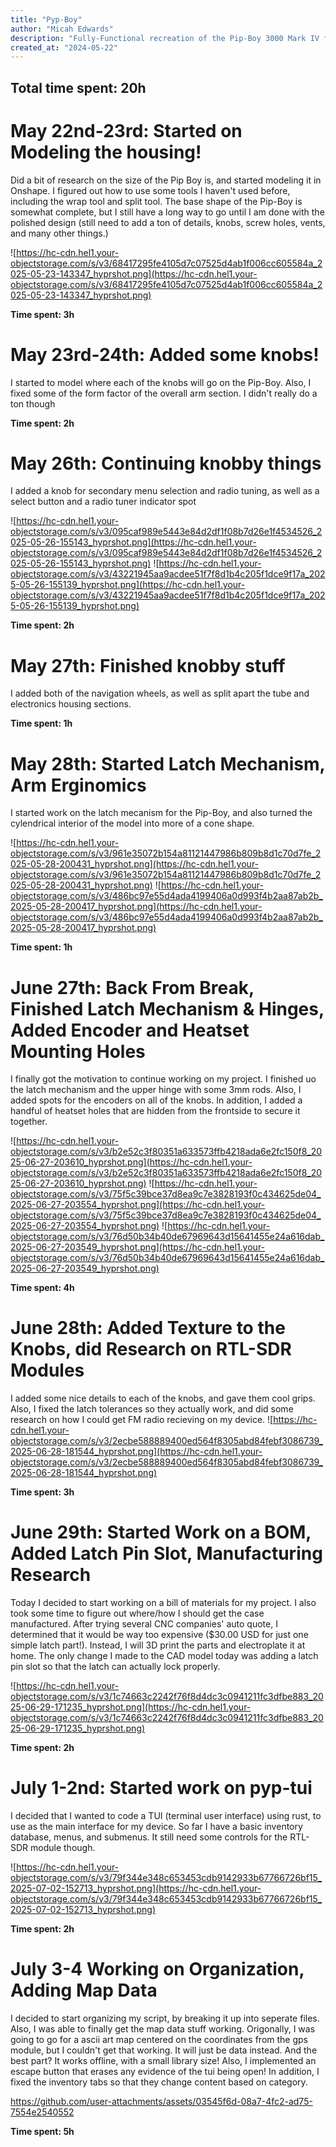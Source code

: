 ```yaml
---
title: "Pyp-Boy"
author: "Micah Edwards"
description: "Fully-Functional recreation of the Pip-Boy 3000 Mark IV from Fallout 4"
created_at: "2024-05-22"
---
```

## Total time spent: 20h

# May 22nd-23rd: Started on Modeling the housing!

Did a bit of research on the size of the Pip Boy is, and started modeling it in Onshape.
I figured out how to use some tools I haven't used before, including the wrap tool and split tool. The base shape of the Pip-Boy is somewhat complete, but I still have a long way to go until I am done with the polished design (still need to add a ton of details, knobs, screw holes, vents, and many other things.)

![https://hc-cdn.hel1.your-objectstorage.com/s/v3/68417295fe4105d7c07525d4ab1f006cc605584a_2025-05-23-143347_hyprshot.png](https://hc-cdn.hel1.your-objectstorage.com/s/v3/68417295fe4105d7c07525d4ab1f006cc605584a_2025-05-23-143347_hyprshot.png)

**Time spent: 3h**


# May 23rd-24th: Added some knobs!
I started to model where each of the knobs will go on the Pip-Boy. Also, I fixed some of the form factor of the overall arm section. I didn't really do a ton though

**Time spent: 2h**


# May 26th: Continuing knobby things
I added a knob for secondary menu selection and radio tuning, as well as a select button and a radio tuner indicator spot

![https://hc-cdn.hel1.your-objectstorage.com/s/v3/095caf989e5443e84d2df1f08b7d26e1f4534526_2025-05-26-155143_hyprshot.png](https://hc-cdn.hel1.your-objectstorage.com/s/v3/095caf989e5443e84d2df1f08b7d26e1f4534526_2025-05-26-155143_hyprshot.png)
![https://hc-cdn.hel1.your-objectstorage.com/s/v3/43221945aa9acdee51f7f8d1b4c205f1dce9f17a_2025-05-26-155139_hyprshot.png](https://hc-cdn.hel1.your-objectstorage.com/s/v3/43221945aa9acdee51f7f8d1b4c205f1dce9f17a_2025-05-26-155139_hyprshot.png)

**Time spent: 2h**


# May 27th: Finished knobby stuff
I added both of the navigation wheels, as well as split apart the tube and electronics housing sections.

**Time spent: 1h**


# May 28th: Started Latch Mechanism, Arm Erginomics
I started work on the latch mecanism for the Pip-Boy, and also turned the cylendrical interior of the model into more of a cone shape.

![https://hc-cdn.hel1.your-objectstorage.com/s/v3/961e35072b154a81121447986b809b8d1c70d7fe_2025-05-28-200431_hyprshot.png](https://hc-cdn.hel1.your-objectstorage.com/s/v3/961e35072b154a81121447986b809b8d1c70d7fe_2025-05-28-200431_hyprshot.png)
![https://hc-cdn.hel1.your-objectstorage.com/s/v3/486bc97e55d4ada4199406a0d993f4b2aa87ab2b_2025-05-28-200417_hyprshot.png](https://hc-cdn.hel1.your-objectstorage.com/s/v3/486bc97e55d4ada4199406a0d993f4b2aa87ab2b_2025-05-28-200417_hyprshot.png)

**Time spent: 1h**

# June 27th: Back From Break, Finished Latch Mechanism & Hinges, Added Encoder and Heatset Mounting Holes
I finally got the motivation to continue working on my project. I finished uo the latch mechanism and the upper hinge with some 3mm rods. Also, I added spots for the encoders on all of the knobs. In addition, I added a handful of heatset holes that are hidden from the frontside to secure it together.

![https://hc-cdn.hel1.your-objectstorage.com/s/v3/b2e52c3f80351a633573ffb4218ada6e2fc150f8_2025-06-27-203610_hyprshot.png](https://hc-cdn.hel1.your-objectstorage.com/s/v3/b2e52c3f80351a633573ffb4218ada6e2fc150f8_2025-06-27-203610_hyprshot.png)
![https://hc-cdn.hel1.your-objectstorage.com/s/v3/75f5c39bce37d8ea9c7e3828193f0c434625de04_2025-06-27-203554_hyprshot.png](https://hc-cdn.hel1.your-objectstorage.com/s/v3/75f5c39bce37d8ea9c7e3828193f0c434625de04_2025-06-27-203554_hyprshot.png)
![https://hc-cdn.hel1.your-objectstorage.com/s/v3/76d50b34b40de67969643d15641455e24a616dab_2025-06-27-203549_hyprshot.png](https://hc-cdn.hel1.your-objectstorage.com/s/v3/76d50b34b40de67969643d15641455e24a616dab_2025-06-27-203549_hyprshot.png)

**Time spent: 4h**

# June 28th: Added Texture to the Knobs, did Research on RTL-SDR Modules
I added some nice details to each of the knobs, and gave them cool grips. Also, I fixed the latch tolerances so they actually work, and did some research on how I could get FM radio recieving on my device.
![https://hc-cdn.hel1.your-objectstorage.com/s/v3/2ecbe588889400ed564f8305abd84febf3086739_2025-06-28-181544_hyprshot.png](https://hc-cdn.hel1.your-objectstorage.com/s/v3/2ecbe588889400ed564f8305abd84febf3086739_2025-06-28-181544_hyprshot.png)

**Time spent: 3h**

# June 29th: Started Work on a BOM, Added Latch Pin Slot, Manufacturing Research
Today I decided to start working on a bill of materials for my project. I also took some time to figure out where/how I should get the case manufactured. After trying several CNC companies' auto quote, I determined that it would be way too expensive ($30.00 USD for just one simple latch part!). Instead, I will 3D print the parts and electroplate it at home. The only change I made to the CAD model today was adding a latch pin slot so that the latch can actually lock properly.

![https://hc-cdn.hel1.your-objectstorage.com/s/v3/1c74663c2242f76f8d4dc3c0941211fc3dfbe883_2025-06-29-171235_hyprshot.png](https://hc-cdn.hel1.your-objectstorage.com/s/v3/1c74663c2242f76f8d4dc3c0941211fc3dfbe883_2025-06-29-171235_hyprshot.png)

**Time spent: 2h**

# July 1-2nd: Started work on pyp-tui
I decided that I wanted to code a TUI (terminal user interface) using rust, to use as the main interface for my device. So far I have a basic inventory database, menus, and submenus. It still need some controls for the RTL-SDR module though.

![https://hc-cdn.hel1.your-objectstorage.com/s/v3/79f344e348c653453cdb9142933b67766726bf15_2025-07-02-152713_hyprshot.png](https://hc-cdn.hel1.your-objectstorage.com/s/v3/79f344e348c653453cdb9142933b67766726bf15_2025-07-02-152713_hyprshot.png)

**Time spent: 2h**

# July 3-4 Working on Organization, Adding Map Data
I decided to start organizing my script, by breaking it up into seperate files. Also, I was able to finally get the map data stuff working. Origonally, I was going to go for a ascii art map centered on the coordinates from the gps module, but I couldn't get that working. It will just be data instead. And the best part? It works offline, with a small library size! Also, I implemented an escape button that erases any evidence of the tui being open! In addition, I fixed the inventory tabs so that they change content based on category.

https://github.com/user-attachments/assets/03545f6d-08a7-4fc2-ad75-7554e2540552

**Time spent: 5h**
